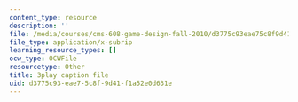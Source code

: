 ```yaml
---
content_type: resource
description: ''
file: /media/courses/cms-608-game-design-fall-2010/d3775c93eae75c8f9d41f1a52e0d631e_68572.vtt
file_type: application/x-subrip
learning_resource_types: []
ocw_type: OCWFile
resourcetype: Other
title: 3play caption file
uid: d3775c93-eae7-5c8f-9d41-f1a52e0d631e
---
```

